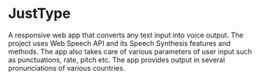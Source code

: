 # JustType
A responsive web app that converts any text input into voice output.
The project uses Web Speech API and its Speech Synthesis features and methods.
The app also takes care of various parameters of user input such as punctuations, rate, pitch etc.
The app provides output in several pronunciations of various countries.
